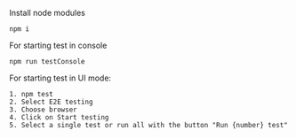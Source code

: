 Install node modules
```
npm i
```

For starting test in console
```
npm run testConsole
```

For starting test in UI mode:

```
1. npm test
2. Select E2E testing
3. Choose browser
4. Click on Start testing
5. Select a single test or run all with the button "Run {number} test"
```


